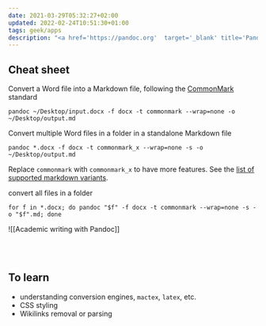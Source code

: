 ```yaml
---
date: 2021-03-29T05:32:27+02:00
updated: 2022-02-24T10:51:30+01:00
tags: geek/apps
description: "<a href='https://pandoc.org'  target='_blank' title='Pandoc'>Pandoc</a> infos and cheat sheet"
---
```

## Cheat sheet

Convert a Word file into a Markdown file, following the [CommonMark](https://commonmark.org/ 'CommonMark official website') standard
```shellsession
pandoc ~/Desktop/input.docx -f docx -t commonmark --wrap=none -o ~/Desktop/output.md
```

Convert multiple Word files in a folder in a standalone Markdown file
```shellsession
pandoc *.docx -f docx -t commonmark_x --wrap=none -s -o ~/Desktop/output.md
```

<div class='box'>
	Replace <code>commonmark</code> with <code>commonmark_x</code> to have more features. See the <a href='https://pandoc.org/MANUAL.html#markdown-variants' target='_blank' title='Markdown variants — Pandoc User’s Guide'>list of supported markdown variants</a>.
</div>

convert all files in a folder
```shellsession
for f in *.docx; do pandoc "$f" -f docx -t commonmark --wrap=none -s -o "$f".md; done
```

![[Academic writing with Pandoc]]

<br>
<br>

## To learn

- understanding conversion engines, `mactex`, `latex`, etc.
- CSS styling
- Wikilinks removal or parsing